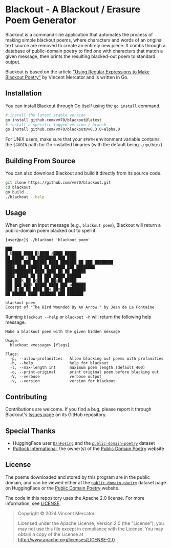 # Blackout - A Blackout / Erasure Poem Generator

Blackout is a command-line application that automates the process of making
simple blackout poems, where characters and words of an original text source are
removed to create an entirely new piece. It combs through a database of
public-domain poetry to find one with characters that match a given message,
then prints the resulting blacked-out poem to standard output.

Blackout is based on the article
["Using Regular Expressions to Make Blackout Poetry"](regex-blackout) by Vincent
Mercator and is written in Go.

## Installation

You can install Blackout through Go itself using the `go install` command.

```bash
# install the latest stable version
go install github.com/vm70/blackout@latest
# install a specific tagged version / branch
go install github.com/vm70/blackout@v0.3.0-alpha.0
```

For UNIX users, make sure that your `$PATH` environment variable contains the
`$GOBIN` path for Go-installed binaries (with the default being `~/go/bin/`).

## Building From Source

You can also download Blackout and build it directly from its source code.

```bash
git clone https://github.com/vm70/blackout.git
cd blackout
go build .
./blackout --help
```

## Usage

When given an input message (e.g., `blackout poem`), Blackout will return a
public-domain poem blacked out to spell it.

```text
[user@pc]$ ./blackout 'blackout poem'

███
█ b████ ████ █l████ a████ █████
██ █████ c███ ████████ ███ ████
███████ ███ ██████ ████ ███████ ██ ███ ████████
████ ████ ██████ ██ ██████ ███ ████████
████████████ ████ ████ ██ ██ ██████
████ █████ ██ ██ ███ █████ ██████
███ ███k ██ █o██ ██ ██u██ █████
███ ███ ███t █████ ████ ███ p██████
███ █o██ ██ ████ ██e ██m██ ████████
██ ██████ ████ ███████ ███ ███████

blackout poem
Excerpt of "The Bird Wounded By An Arrow." by Jean de La Fontaine
```

Running `blackout --help` or `blackout -h` will return the following help
message.

```text
Make a blackout poem with the given hidden message

Usage:
  blackout <message> [flags]

Flags:
  -p, --allow-profanities   Allow blacking out poems with profanities
  -h, --help                help for blackout
  -l, --max-length int      maximum poem length (default 400)
  -o, --print-original      print original poem before blacking out
  -V, --verbose             verbose output
  -v, --version             version for blackout

```

## Contributing

Contributions are welcome. If you find a bug, please report it through
Blackout's [Issues page](issues) on its GitHub repository.

## Special Thanks

- HuggingFace user [`DanFosing`](DanFosing) and the
  [`public-domain-poetry`](public-domain-poetry) dataset
- [Puttock International](https://pi01.net/), the owner(s) of the
  [Public Domain Poetry](pdp) website

## License

The poems downloaded and stored by this program are in the public domain, and
can be viewed either at the [`public-domain-poetry`](public-domain-poetry)
dataset page on HuggingFace or the [Public Domain Poetry](pdp) website.

The code in this repository uses the Apache 2.0 license. For more information,
see [LICENSE](https://github.com/vm70/blackout/blob/main/LICENSE).

> Copyright © 2024 Vincent Mercator.
>
> Licensed under the Apache License, Version 2.0 (the "License"); you may not
> use this file except in compliance with the License. You may obtain a copy of
> the License at <http://www.apache.org/licenses/LICENSE-2.0>.

[pdp]: https://www.public-domain-poetry.com/
[DanFosing]: https://huggingface.co/DanFosing
[issues]: https://github.com/vm70/blackout/issues
[public-domain-poetry]:
  https://huggingface.co/datasets/DanFosing/public-domain-poetry
[regex-blackout]: https://vm70.neocities.org/posts/2024-05-11-regex-blackout/

